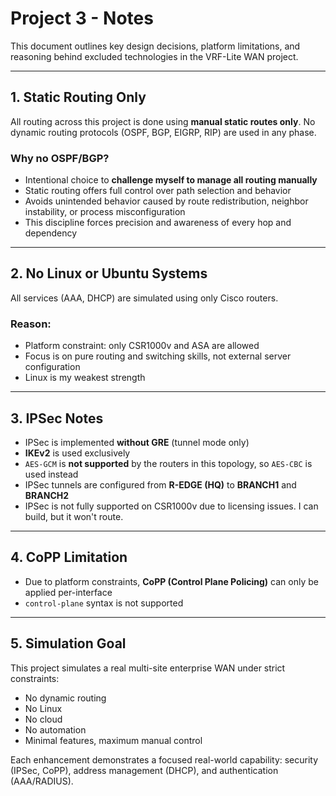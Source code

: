 # Project 3 - Notes

This document outlines key design decisions, platform limitations, and reasoning behind excluded technologies in the VRF-Lite WAN project.

---

## 1. Static Routing Only

All routing across this project is done using **manual static routes only**. No dynamic routing protocols (OSPF, BGP, EIGRP, RIP) are used in any phase.

### Why no OSPF/BGP?

- Intentional choice to **challenge myself to manage all routing manually**
- Static routing offers full control over path selection and behavior
- Avoids unintended behavior caused by route redistribution, neighbor instability, or process misconfiguration
- This discipline forces precision and awareness of every hop and dependency

---

## 2. No Linux or Ubuntu Systems

All services (AAA, DHCP) are simulated using only Cisco routers.

### Reason:

- Platform constraint: only CSR1000v and ASA are allowed
- Focus is on pure routing and switching skills, not external server configuration
- Linux is my weakest strength

---

## 3. IPSec Notes

- IPSec is implemented **without GRE** (tunnel mode only)
- **IKEv2** is used exclusively
- `AES-GCM` is **not supported** by the routers in this topology, so `AES-CBC` is used instead
- IPSec tunnels are configured from **R-EDGE (HQ)** to **BRANCH1** and **BRANCH2**
- IPSec is not fully supported on CSR1000v due to licensing issues. I can build, but it won't route.

---

## 4. CoPP Limitation

- Due to platform constraints, **CoPP (Control Plane Policing)** can only be applied per-interface
- `control-plane` syntax is not supported

---

## 5. Simulation Goal

This project simulates a real multi-site enterprise WAN under strict constraints:

- No dynamic routing
- No Linux
- No cloud
- No automation
- Minimal features, maximum manual control

Each enhancement demonstrates a focused real-world capability: security (IPSec, CoPP), address management (DHCP), and authentication (AAA/RADIUS).